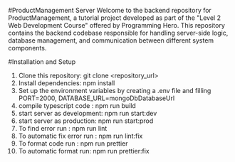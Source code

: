 #ProductManagement Server
Welcome to the backend repository for ProductManagement, a tutorial project developed as part of the "Level 2 Web Development Course" offered by Programming Hero.
This repository contains the backend codebase responsible for handling server-side logic, database management, and communication between different system components.

#Installation and Setup
1. Clone this repository: git clone <repository_url>
2. Install dependencies: npm install
3. Set up the environment variables by creating a .env file and filling PORT=2000, DATABASE_URL=mongoDbDatabaseUrl
4. compile typescript code : npm run build
5. start server as development: npm run start:dev
6. start server as production: npm run start:prod
7. To find error run : npm run lint
8. To automatic fix error run : npm run lint:fix
9. To format code run : npm run prettier
10. To automatic format run: npm run prettier:fix
